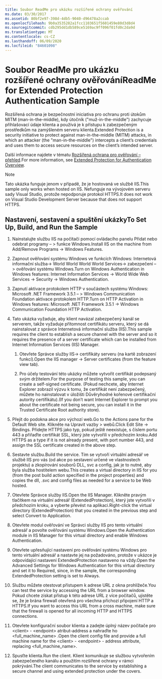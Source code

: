 ```yaml
---
title: Soubor ReadMe pro ukázku rozšířené ochrany ověřování
ms.date: 03/30/2017
ms.assetid: 80bf2e97-398d-4db5-9040-d96478a2ccab
ms.openlocfilehash: 9b0a3535282a1fcc1103651f5601459e80d3d8d4
ms.sourcegitcommit: cdb295dd1db589ce5169ac9ff096f01fd0c2da9d
ms.translationtype: MT
ms.contentlocale: cs-CZ
ms.lasthandoff: 06/09/2020
ms.locfileid: "84601098"
---
```

# <a name="readme-for-extended-protection-authentication-sample"></a><span data-ttu-id="9921b-102">Soubor ReadMe pro ukázku rozšířené ochrany ověřování</span><span class="sxs-lookup"><span data-stu-id="9921b-102">ReadMe for Extended Protection Authentication Sample</span></span>

<span data-ttu-id="9921b-103">Rozšířená ochrana je bezpečnostní iniciativa pro ochranu proti útokům MITM (man-in-the-middle), kdy útočník ("muž-in-the-middle") zachycuje přihlašovací údaje klienta a používá je k přístupu k zabezpečeným prostředkům na zamýšleném serveru klienta.</span><span class="sxs-lookup"><span data-stu-id="9921b-103">Extended Protection is a security initiative to protect against man-in-the-middle (MITM) attacks, in which an attacker (the "man-in-the-middle") intercepts a client’s credentials and uses them to access secure resources on the client’s intended server.</span></span>

<span data-ttu-id="9921b-104">Další informace najdete v tématu [Rozšířená ochrana pro ověřování – přehled](extended-protection-for-authentication-overview.md).</span><span class="sxs-lookup"><span data-stu-id="9921b-104">For more information, see [Extended Protection for Authentication Overview](extended-protection-for-authentication-overview.md).</span></span>

> [!NOTE]
> <span data-ttu-id="9921b-105">Tato ukázka funguje jenom v případě, že je hostovaná ve službě IIS.</span><span class="sxs-lookup"><span data-stu-id="9921b-105">This sample only works when hosted on IIS.</span></span> <span data-ttu-id="9921b-106">Nefunguje na vývojovém serveru sady Visual Studio, protože nepodporuje protokol HTTPS.</span><span class="sxs-lookup"><span data-stu-id="9921b-106">It does not work on Visual Studio Development Server because that does not support HTTPS.</span></span>

## <a name="to-set-up-build-and-run-the-sample"></a><span data-ttu-id="9921b-107">Nastavení, sestavení a spuštění ukázky</span><span class="sxs-lookup"><span data-stu-id="9921b-107">To Set Up, Build, and Run the Sample</span></span>

1. <span data-ttu-id="9921b-108">Nainstalujte službu IIS na počítači pomocí ovládacího panelu Přidat nebo odebrat programy – > funkce Windows.</span><span class="sxs-lookup"><span data-stu-id="9921b-108">Install IIS on the machine from Add/Remove Programs -> Windows Features.</span></span>

2. <span data-ttu-id="9921b-109">Zapnout ověřování systému Windows ve funkcích Windows: Internetová informační služba-> World World World World Services-> zabezpečení – > ověřování systému Windows.</span><span class="sxs-lookup"><span data-stu-id="9921b-109">Turn on Windows Authentication in Windows features: Internet Information Services -> World Wide Web Services -> Security -> Windows Authentication.</span></span>

3. <span data-ttu-id="9921b-110">Zapnutí aktivace protokolem HTTP v součástech systému Windows: Microsoft .NET Framework 3.5.1 – > Windows Communication Foundation aktivace protokolem HTTP.</span><span class="sxs-lookup"><span data-stu-id="9921b-110">Turn on HTTP Activation in Windows features: Microsoft .NET Framework 3.5.1 -> Windows Communication Foundation HTTP Activation.</span></span>

4. <span data-ttu-id="9921b-111">Tato ukázka vyžaduje, aby klient navázal zabezpečený kanál se serverem, takže vyžaduje přítomnost certifikátu serveru, který se dá nainstalovat z správce Internetová informační služba (IIS).</span><span class="sxs-lookup"><span data-stu-id="9921b-111">This sample requires the client to establish a secure channel with the server and so it requires the presence of a server certificate which can be installed from Internet Information Services (IIS) Manager.</span></span>

    1. <span data-ttu-id="9921b-112">Otevřete Správce služby IIS-> certifikáty serveru (na kartě zobrazení funkcí).</span><span class="sxs-lookup"><span data-stu-id="9921b-112">Open the IIS manager -> Server certificates (from the feature view tab).</span></span>

    2. <span data-ttu-id="9921b-113">Pro účely testování této ukázky můžete vytvořit certifikát podepsaný svým držitelem.</span><span class="sxs-lookup"><span data-stu-id="9921b-113">For the purpose of testing this sample, you can create a self-signed certificate.</span></span> <span data-ttu-id="9921b-114">(Pokud nechcete, aby Internet Explorer zobrazil výzvu k tomu, že certifikát není zabezpečený, můžete ho nainstalovat v úložišti Důvěryhodné kořenové certifikační autority certifikátu).</span><span class="sxs-lookup"><span data-stu-id="9921b-114">(If you don’t want Internet Explorer to prompt you about the certificate not being secure, you can install it in the Trusted Certificate Root authority store).</span></span>

5. <span data-ttu-id="9921b-115">Přejít do podokna akce pro výchozí web.</span><span class="sxs-lookup"><span data-stu-id="9921b-115">Go to the Actions pane for the Default Web site.</span></span> <span data-ttu-id="9921b-116">Klikněte na Upravit vazby > webů.</span><span class="sxs-lookup"><span data-stu-id="9921b-116">Click Edit Site -> Bindings.</span></span> <span data-ttu-id="9921b-117">Přidejte HTTPS jako typ, pokud ještě neexistuje, s číslem portu 443 a přiřaďte certifikát SSL, který jste vytvořili v předchozím kroku.</span><span class="sxs-lookup"><span data-stu-id="9921b-117">Add HTTPS as a type if it is not already present, with port number 443, and assign the SSL certificate created in the above step.</span></span>

6. <span data-ttu-id="9921b-118">Sestavte službu.</span><span class="sxs-lookup"><span data-stu-id="9921b-118">Build the service.</span></span> <span data-ttu-id="9921b-119">Tím se vytvoří virtuální adresář ve službě IIS pro vás (od akce po sestavení určené ve vlastnostech projektu) a zkopírování souborů DLL, svc a config, jak je to nutné, aby byla služba hostitelem webu.</span><span class="sxs-lookup"><span data-stu-id="9921b-119">This creates a virtual directory in IIS for you (from the post build action specified in the project properties) and copies the dll, .svc and config files as needed for a service to be Web hosted.</span></span>

7. <span data-ttu-id="9921b-120">Otevřete Správce služby IIS.</span><span class="sxs-lookup"><span data-stu-id="9921b-120">Open the IIS Manager.</span></span> <span data-ttu-id="9921b-121">Klikněte pravým tlačítkem na virtuální adresář (ExtendedProtection), který jste vytvořili v předchozím kroku, a vyberte převést na aplikaci.</span><span class="sxs-lookup"><span data-stu-id="9921b-121">Right-click the virtual directory (ExtendedProtection) that you created in the previous step and select Convert to Application.</span></span>

8. <span data-ttu-id="9921b-122">Otevřete modul ověřování ve Správci služby IIS pro tento virtuální adresář a povolte ověřování systému Windows.</span><span class="sxs-lookup"><span data-stu-id="9921b-122">Open the Authentication module in IIS Manager for this virtual directory and enable Windows Authentication.</span></span>

9. <span data-ttu-id="9921b-123">Otevřete upřesňující nastavení pro ověřování systému Windows pro tento virtuální adresář a nastavte jej na požadováno, protože v ukázce je odpovídající nastavení ExtendedProtection nastaveno na vždy.</span><span class="sxs-lookup"><span data-stu-id="9921b-123">Open the Advanced Settings for Windows Authentication for this virtual directory and set it to Required, since, in the sample, the corresponding ExtendedProtection setting is set to Always.</span></span>

10. <span data-ttu-id="9921b-124">Službu můžete otestovat přístupem k adrese URL z okna prohlížeče.</span><span class="sxs-lookup"><span data-stu-id="9921b-124">You can test the service by accessing the URL from a browser window.</span></span> <span data-ttu-id="9921b-125">Pokud chcete získat přístup k této adrese URL z více počítačů, ujistěte se, že je brána firewall otevřená pro všechna příchozí připojení HTTP a HTTPS.</span><span class="sxs-lookup"><span data-stu-id="9921b-125">If you want to access this URL from a cross machine, make sure that the firewall is opened for all incoming HTTP and HTTPS connections.</span></span>

11. <span data-ttu-id="9921b-126">Otevřete konfigurační soubor klienta a zadejte úplný název počítače pro \<client>  -  \<endpoint> atribut-address a nahraďte ho \<full_machine_name> .</span><span class="sxs-lookup"><span data-stu-id="9921b-126">Open the client config file and provide a full machine name for the \<client> - \<endpoint> - address attribute, replacing \<full_machine_name>.</span></span>

12. <span data-ttu-id="9921b-127">Spusťte klienta.</span><span class="sxs-lookup"><span data-stu-id="9921b-127">Run the client.</span></span> <span data-ttu-id="9921b-128">Klient komunikuje se službou vytvořením zabezpečeného kanálu a použitím rozšířené ochrany v rámci pokrývání.</span><span class="sxs-lookup"><span data-stu-id="9921b-128">The client communicates to the service by establishing a secure channel and using extended protection under the covers.</span></span>
